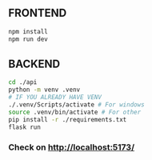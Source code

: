 ## FRONTEND

```bash
npm install
npm run dev
```

## BACKEND

```bash
cd ./api
python -m venv .venv  
# IF YOU ALREADY HAVE VENV
./.venv/Scripts/activate # For windows
source .venv/bin/activate # For other
pip install -r ./requirements.txt 
flask run
```

### Check on [http://localhost:5173/](http://localhost:5173/)